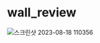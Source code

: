 # wall_review

![스크린샷 2023-08-18 110356](https://github.com/Kdonee/wall_review/assets/141793324/bbc63087-c8c3-49d0-b55b-406efa2452ac)
